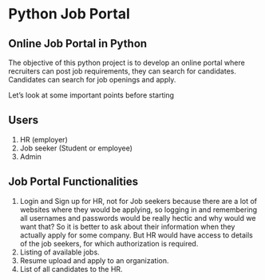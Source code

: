 # Python Job Portal
## Online Job Portal in Python

The objective of this python project is to develop an online portal where recruiters can post job requirements, they can search for candidates. Candidates can search for job openings and apply.

Let’s look at some important points before starting

## Users

1. HR (employer)
2. Job seeker (Student or employee)
3. Admin

## Job Portal Functionalities

1. Login and Sign up for HR, not for Job seekers because there are a lot of websites where they would be applying, so logging    in and remembering all usernames and passwords would be really hectic and why would we want that? So it is better to ask      about their information when they actually apply for some company. But HR would have access to details of the job seekers,    for which authorization is required.
2. Listing of available jobs.
3. Resume upload and apply to an organization.
4. List of all candidates to the HR.
